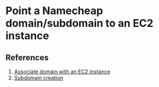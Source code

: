 # Point a Namecheap domain/subdomain to an EC2 instance

## References

1. [Associate domain with an EC2 instance](https://u.osu.edu/walujo.1/2016/07/07/associate-namecheap-domain-to-amazon-ec2-instance/)
1. [Subdomain creation](https://www.namecheap.com/support/knowledgebase/article.aspx/9776/2237/how-to-create-a-subdomain-for-my-domain)